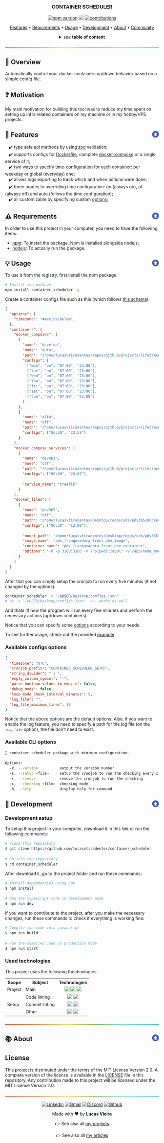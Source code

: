 <a name="TOC"></a>

<h3 align="center">
  CONTAINER SCHEDULER
</h3>

<div align="center">
  <a href="https://www.npmjs.com/package/container_scheduler"><img src="https://img.shields.io/npm/v/container_scheduler.svg?style=flat" alt="npm version"></a>
  <a href="https://nodejs.org/en/"><img src="https://img.shields.io/badge/made%20with-node-1f425f?logo=node.js&.svg" /></a>
  <a href="https://github.com/lucasvtiradentes/container_scheduler#contributing"><img src="https://img.shields.io/badge/contributions-welcome-brightgreen.svg?style=flat" alt="contributions" /></a>
</div>

<p align="center">
  <a href="#dart-features">Features</a> • <a href="#warning-requirements">Requirements</a> • <a href="#bulb-usage">Usage</a> • <a href="#wrench-development">Development</a> • <a href="#books-about">About</a> • <a href="#family-community">Community</a>
</p>

<details>
  <summary align="center"><span>see <b>table of content</b></span></summary>
  <p align="center">
    <ul>
      <li><a href="#trumpet-overview">Overview</a></li>
      <li><a href="#motivation">Motivation</a></li>
      <li><a href="#dart-features">Features</a></li>
      <li><a href="#warning-requirements">Requirements</a></li>
      <li>
        <a href="#bulb-usage">Usage</a>
        <ul>
          <li><a href="#available-configs-options">Available configs options</a></li>
          <li><a href="#available-cli-options">Available CLI options</a></li>
        </ul>
      </li>
      <li>
        <a href="#wrench-development">Development</a>
        <ul>
          <li><a href="#development-setup">Development setup</a></li>
          <li><a href="#used-technologies">Used technologies</a></li>
        </ul>
      </li>
      <li>
        <a href="#books-about">About</a>
        <ul>
          <li><a href="#license">License</a></li>
        </ul>
      </li>
    </ul>
  </p>
</details>

<a href="#"><img src="./.github/images/divider.png" /></a>

## :trumpet: Overview

Automatically control your docker containers up/down behavior based on a simple config file.

## :question: Motivation

My main motivation for building this tool was to reduce my time spent on setting up infra related containers on my machine or in my hobby/VPS projects.

## :dart: Features<a href="#TOC"><img align="right" src="./.github/images/up_arrow.png" width="22"></a>

&nbsp;&nbsp;&nbsp;✔️ type safe api methods by using [zod](https://github.com/colinhacks/zod) validation;<br>
&nbsp;&nbsp;&nbsp;✔️ supports configs for [Dockerfile](https://docs.docker.com/engine/reference/builder/), complete [docker-compose](https://docs.docker.com/compose/compose-file/compose-file-v3/) or a single service of it;<br>
&nbsp;&nbsp;&nbsp;✔️ two ways to specify [time-configuration](./src/schemas/containers.schema.ts) for each container: per weekday or global (everyday) one;<br>
&nbsp;&nbsp;&nbsp;✔️ allows logs exporting to track which and when actions were done;<br>
&nbsp;&nbsp;&nbsp;✔️ three modes to overriding time configuration: on (always on), of (always off) and auto (follows the time configuration);<br>
&nbsp;&nbsp;&nbsp;✔️ all customizable by specifying custom [options](./src/schemas/options.schema.ts);<br>

## :warning: Requirements<a href="#TOC"><img align="right" src="./.github/images/up_arrow.png" width="22"></a>

In order to use this project in your computer, you need to have the following items:

- [npm](https://www.npmjs.com/): To install the package. Npm is installed alongside nodejs;
- [nodejs](https://nodejs.org/en/): To actually run the package.

## :bulb: Usage<a href="#TOC"><img align="right" src="./.github/images/up_arrow.png" width="22"></a>

To use it from the registry, first install the npm package:

```bash
# Install the package
npm install container_scheduler -g
```

Create a container configs file such as this (which follows [this schema](./src/schemas/configs_file.schema.ts)):

```json
{
  "options": {
    "timezone": "America/Belem",
  },
  "containers": {
    "docker_composes": [
      {
        "name": "develop",
        "mode": "auto",
        "path": "/home/lucasvtiradentes/repos/github/projects/lifetracer_setup/env/develop/docker-compose.yml",
        "configs": [
          ["mon", "on", "07:00", "23:00"],
          ["tue", "on", "07:00", "23:00"],
          ["wed", "on", "07:00", "23:00"],
          ["thu", "on", "07:00", "23:00"],
          ["fri", "on", "07:00", "23:00"],
          ["sat", "on", "07:00", "23:00"],
          ["sun", "on", "07:00", "23:00"]
        ]
      },
      {
        "name": "alfa",
        "mode": "off",
        "path": "/home/lucasvtiradentes/repos/github/projects/lifetracer_setup/env/alfa/docker-compose.yml",
        "configs": ["06:30", "23:59"]
      }
    ],
    "docker_compose_services": [
      {
        "name": "devops",
        "mode": "off",
        "path": "/home/lucasvtiradentes/repos/github/projects/lifetracer_setup/devops/docker-compose.yml",
        "configs": ["06:30", "23:07"],

        "service_name": "traefik"
      }
    ],
    "docker_files": [
      {
        "name": "pdv365",
        "mode": "off",
        "path": "/home/lucasvtiradentes/Desktop/repos/uds/pdv365/Dockerfile.prod",
        "configs": ["06:30", "12:00"],

        "mount_path": "/home/lucasvtiradentes/Desktop/repos/uds/pdv365",
        "image_name": "pdv_franqueadora_front_dev_image",
        "container_name": "pdv_franqueadora_front_dev_container",
        "options": "-d -p 3100:3100 -v \"$(pwd):/app\" -v /app/node_modules",
      }
    ]
  }
}
```

After that you can simply setup the cronjob to run every five minutes (if not changed by the options):

```bash
container_scheduler -s "/$USER/Desktop/configs.json"
# cs -s "/$USER/Desktop/configs.json"  <-- works as well
```

And thats it! now the program will run every five minutes and perform the necessary actions (up/down containers).

Notice that you can specify some [options](./src/schemas/options.schema.ts) according to your needs.

To see further usage, check out the provided [example](./examples/simple.sh).

### Available configs options

```json
{
  "timezone": "UTC",
  "cronjob_prefix": "CONTAINER_SCHEDULER_SETUP",
  "string_divider": " | ",
  "empty_column_symbol": "-",
  "parse_boolean_values_to_emojis": false,
  "debug_mode": false,
  "loop_mode_check_interval_minutes": 5,
  "log_file": "",
  "log_file_maximum_lines": 10
}
```

Notice that the aboce options are the default options. Also, if you want to enable the log feature, you need to specify a path for the log file (on the `log_file` option), the file don't need to exist.

### Available CLI options

```bash
📅 container scheduler package with minimum configuration.

Options:
  -V, --version          output the version number
  -s, --setup <file>     setup the cronjob to run the checking every x minutes
  -r, --remove           remove the cronjob to run the checking
  -c, --checking <file>  checking mode
  -h, --help             display help for command
```

## :wrench: Development<a href="#TOC"><img align="right" src="./.github/images/up_arrow.png" width="22"></a>

### Development setup

To setup this project in your computer, download it in this link or run the following commands:

```bash
# Clone this repository
$ git clone https://github.com/lucasvtiradentes/container_scheduler

# Go into the repository
$ cd container_scheduler
```

After download it, go to the project folder and run these commands:

```bash
# Install dependencies using npm
$ npm install

# Run the typescript code in development mode
$ npm run dev
```

If you want to contribute to the project, after you make the necessary changes, run these commands to check if everything is working fine:

```bash
# Compile the code into javascript
$ npm run build

# Run the compiled code in production mode
$ npm run start
```

### Used technologies

This project uses the following thechnologies:

<div align="center">
  <table>
    <tr>
      <th>Scope</th>
      <th>Subject</th>
      <th>Technologies</th>
    </tr>
    <tr>
      <td rowspan="1">Project</td>
      <td>Main</td>
      <td align="center">
        <a href="https://nodejs.org/"><img src="https://img.shields.io/badge/Node.js-339933?logo=nodedotjs&logoColor=white"></a>
        <a target="_blank" href="https://www.typescriptlang.org/"><img src="https://img.shields.io/badge/typescript-%23007ACC.svg?logo=typescript&logoColor=white"></a>
        <a target="_blank" href="https://reactjs.org/"><img src="https://img.shields.io/badge/react-%2320232a.svg?logo=react&logoColor=%2361DAFB"></a>
      </td>
    </tr>
    <tr>
      <td rowspan="3">Setup</td>
      <td>Code linting</td>
      <td align="center">
        <a href="https://github.com/prettier/prettier"><img src="https://img.shields.io/badge/prettier-1A2C34?logo=prettier&logoColor=F7BA3E"></a>
        <a href="https://github.com/eslint/eslint"><img src="https://img.shields.io/badge/eslint-3A33D1?logo=eslint&logoColor=white"></a>
      </td>
    </tr>
    <tr>
      <!-- <td rowspan="3">Setup</td> -->
      <td>Commit linting</td>
      <td align="center">
      <a target="_blank" href="https://github.com/conventional-changelog/commitlint"><img src="https://img.shields.io/badge/commitlint-red?logo=commitlint&logoColor=white"></a>
      <a target="_blank" href="https://github.com/commitizen/cz-cli"><img src="https://img.shields.io/badge/commitizen-pink?logo=conventionalcommits&logoColor=white"></a>
      <!-- <a href="https://gitmoji.dev"><img src="https://img.shields.io/badge/gitmoji-%20😜%20😍-FFDD67.svg?style=flat-square" alt="Gitmoji"/></a> -->
      </td>
    </tr>
    <tr>
      <!-- <td rowspan="1">Setup</td> -->
      <td>Other</td>
      <td align="center">
        <a href="https://editorconfig.org/"><img src="https://img.shields.io/badge/Editor%20Config-E0EFEF?logo=editorconfig&logoColor=000"></a>
        <a target="_blank" href="https://github.com/typicode/husky"><img src="https://img.shields.io/badge/🐶%20husky-green?logo=husky&logoColor=white"></a>
        <!-- <a target="_blank" href="https://github.com/okonet/lint-staged"><img src="https://img.shields.io/badge/🚫%20lint%20staged-yellow?&logoColor=white"></a> -->
      </td>
    </tr>
  </table>
</div>

<a href="#"><img src="./.github/images/divider.png" /></a>

## :books: About<a href="#TOC"><img align="right" src="./.github/images/up_arrow.png" width="22"></a>

## License

This project is distributed under the terms of the MIT License Version 2.0. A complete version of the license is available in the [LICENSE](LICENSE) file in this repository. Any contribution made to this project will be licensed under the MIT License Version 2.0.

<a href="#"><img src="./.github/images/divider.png" /></a>

<div align="center">
  <p>
    <a target="_blank" href="https://www.linkedin.com/in/lucasvtiradentes/"><img src="https://img.shields.io/badge/-linkedin-blue?logo=Linkedin&logoColor=white" alt="LinkedIn"></a>
    <a target="_blank" href="mailto:lucasvtiradentes@gmail.com"><img src="https://img.shields.io/badge/gmail-red?logo=gmail&logoColor=white" alt="Gmail"></a>
    <a target="_blank" href="https://discord.com/users/262326726892191744"><img src="https://img.shields.io/badge/discord-5865F2?logo=discord&logoColor=white" alt="Discord"></a>
    <a target="_blank" href="https://github.com/lucasvtiradentes/"><img src="https://img.shields.io/badge/github-gray?logo=github&logoColor=white" alt="Github"></a>
  </p>
  <p>Made with ❤️ by <strong>Lucas Vieira</strong></p>
  <p>👉 See also all <a href="https://github.com/lucasvtiradentes/lucasvtiradentes/blob/master/portfolio/PROJECTS.md#TOC">my projects</a></p>
  <p>👉 See also all <a href="https://github.com/lucasvtiradentes/my-tutorials#readme">my articles</a></p>
</div>